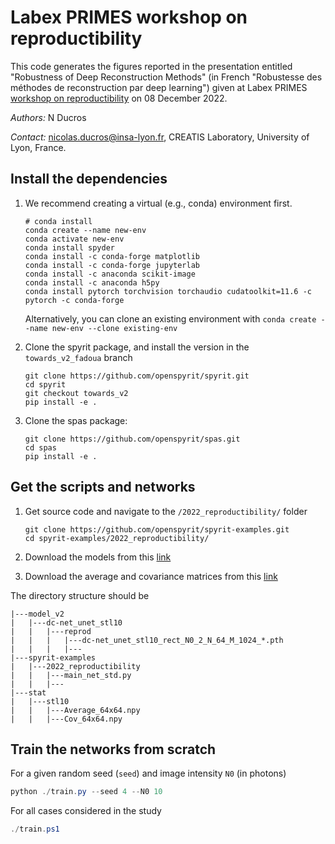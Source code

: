 
# Labex PRIMES workshop on reproductibility

This code generates the figures reported in the presentation entitled "Robustness of Deep Reconstruction Methods" (in French "Robustesse des méthodes de reconstruction par deep learning") given at Labex PRIMES [workshop on reproductibility](https://reprod-primes.sciencesconf.org/) on 08 December 2022.

*Authors:* N Ducros

*Contact:* nicolas.ducros@insa-lyon.fr, CREATIS Laboratory, University of Lyon, France.

## Install the dependencies

1. We recommend creating a virtual (e.g., conda) environment first.

    ```shell
    # conda install
    conda create --name new-env
    conda activate new-env
    conda install spyder
    conda install -c conda-forge matplotlib
    conda install -c conda-forge jupyterlab
    conda install -c anaconda scikit-image
    conda install -c anaconda h5py 
    conda install pytorch torchvision torchaudio cudatoolkit=11.6 -c pytorch -c conda-forge
    ```

    Alternatively, you can clone an existing environment with `conda create --name new-env --clone existing-env`

1. Clone the spyrit package, and install the version in the  `towards_v2_fadoua` branch

    ```shell
    git clone https://github.com/openspyrit/spyrit.git
    cd spyrit
    git checkout towards_v2
    pip install -e .
    ```
    
1. Clone the spas package: 

    ```shell
    git clone https://github.com/openspyrit/spas.git
    cd spas
    pip install -e .
    ```

## Get the scripts and networks

1.  Get source code and navigate to the `/2022_reproductibility/` folder
    ```shell
    git clone https://github.com/openspyrit/spyrit-examples.git
    cd spyrit-examples/2022_reproductibility/ 
    ```
2. Download the models from this [link](https://pilot-warehouse.creatis.insa-lyon.fr/#collection/6140ba6929e3fc10d47dbe3e/folder/639355234d15dd536f0483c4) 

3. Download the average and covariance matrices from this [link](https://pilot-warehouse.creatis.insa-lyon.fr/#collection/6140ba6929e3fc10d47dbe3e/folder/639359a14d15dd536f04847a)

The directory structure should be

```
|---model_v2
|   |---dc-net_unet_stl10
|   |   |---reprod
|   |   |   |---dc-net_unet_stl10_rect_N0_2_N_64_M_1024_*.pth
|   |   |   |---
|---spyrit-examples
|   |---2022_reproductibility
|   |   |---main_net_std.py
|   |   |---
|---stat
|   |---stl10
|   |   |---Average_64x64.npy
|   |   |---Cov_64x64.npy
```


## Train the networks from scratch
For a given random seed (`seed`) and image intensity `N0` (in photons)

```powershell
python ./train.py --seed 4 --N0 10
```

For all cases considered in the study

```powershell
./train.ps1
```